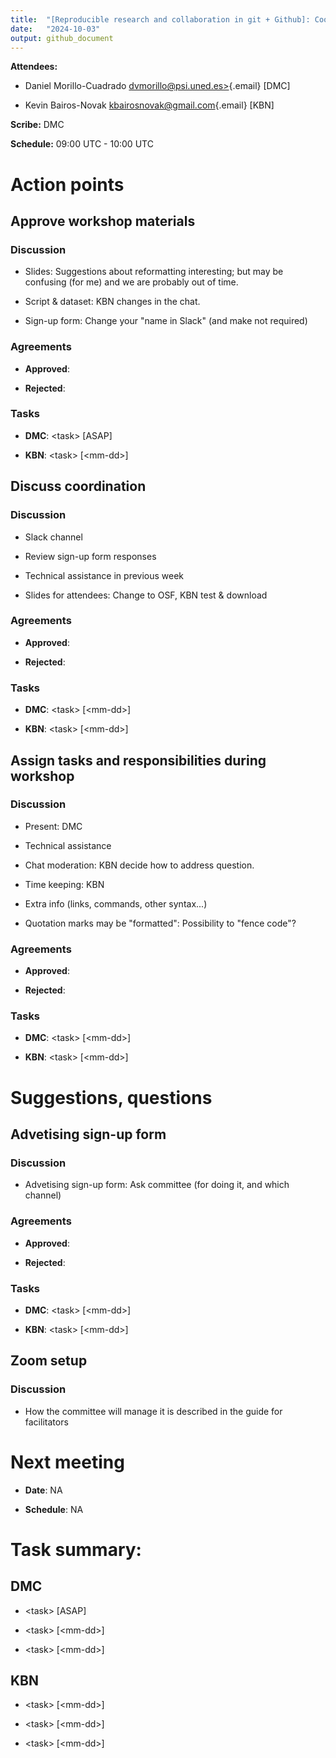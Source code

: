```yaml
---
title:  "[Reproducible research and collaboration in git + Github]: Coordination meeting"
date:   "2024-10-03"
output: github_document
---
```


**Attendees:**

-   Daniel Morillo-Cuadrado
    [dvmorillo\@psi.uned.es\>](mailto:dvmorillo@psi.uned.es){.email} [DMC]

-   Kevin Bairos-Novak
    [kbairosnovak\@gmail.com](mailto:kbairosnovak@gmail.com){.email} [KBN]

**Scribe:** DMC

**Schedule:** 09:00 UTC - 10:00 UTC

# Action points

## Approve workshop materials

### Discussion

-   Slides: Suggestions about reformatting interesting; but may be confusing
    (for me) and we are probably out of time.

-   Script & dataset: KBN changes in the chat.

-   Sign-up form: Change your "name in Slack" (and make not required)

### Agreements

-   **Approved**:

-   **Rejected**:

### Tasks

-   **DMC**: \<task\> [ASAP]

-   **KBN**: \<task\> [\<mm-dd\>]

## Discuss coordination

### Discussion

-   Slack channel

-   Review sign-up form responses

-   Technical assistance in previous week

-   Slides for attendees: Change to OSF, KBN test & download

### Agreements

-   **Approved**:

-   **Rejected**:

### Tasks

-   **DMC**: \<task\> [\<mm-dd\>]

-   **KBN**: \<task\> [\<mm-dd\>]

## Assign tasks and responsibilities during workshop

### Discussion

-   Present: DMC

-   Technical assistance

-   Chat moderation: KBN decide how to address question.

-   Time keeping: KBN

-   Extra info (links, commands, other syntax...)

-   Quotation marks may be "formatted": Possibility to "fence code"?

### Agreements

-   **Approved**:

-   **Rejected**:

### Tasks

-   **DMC**: \<task\> [\<mm-dd\>]

-   **KBN**: \<task\> [\<mm-dd\>]

# Suggestions, questions

## Advetising sign-up form

### Discussion

-   Advetising sign-up form: Ask committee (for doing it, and which channel)

### Agreements

-   **Approved**:

-   **Rejected**:

### Tasks

-   **DMC**: \<task\> [\<mm-dd\>]

-   **KBN**: \<task\> [\<mm-dd\>]

## Zoom setup

### Discussion

-   How the committee will manage it is described in the guide for facilitators

# Next meeting

-   **Date**: NA

-   **Schedule**: NA

# **Task summary:**

## DMC

-   \<task\> [ASAP]

-   \<task\> [\<mm-dd\>]

-   \<task\> [\<mm-dd\>]

## KBN

-   \<task\> [\<mm-dd\>]

-   \<task\> [\<mm-dd\>]

-   \<task\> [\<mm-dd\>]
